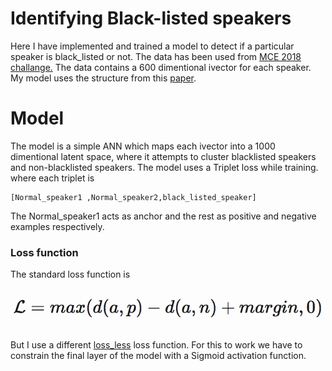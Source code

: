 # Identifying Black-listed speakers
Here I have implemented and trained a model to detect if a particular speaker is black_listed or not. The data has been used from [MCE 2018 challange.](http://mce.csail.mit.edu/) The data contains a 600 dimentional ivector for each speaker.    
My model uses the structure from this [paper](https://arxiv.org/pdf/1910.01463v2.pdf).

# Model
 The model is a simple ANN which maps each ivector into a 1000 dimentional latent space, where it attempts to cluster blacklisted speakers and non-blacklisted speakers. The model uses a Triplet loss while training. where each triplet is 
 ```
 [Normal_speaker1 ,Normal_speaker2,black_listed_speaker] 
 ```
 The Normal_speaker1 acts as anchor and the rest as positive and negative examples respectively.
 
 ### Loss function
  The standard loss function is  
  
  ![](./Images/trilpet_loss.png)  
  
  But I use a different [loss_less](https://towardsdatascience.com/lossless-triplet-loss-7e932f990b24) loss function. For this to work we have to constrain the final layer of the model with a Sigmoid activation function.
  
  
  

